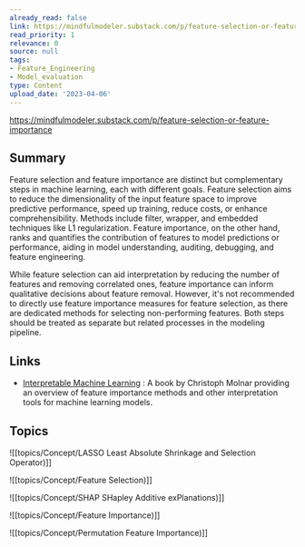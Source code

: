 ```yaml
---
already_read: false
link: https://mindfulmodeler.substack.com/p/feature-selection-or-feature-importance
read_priority: 1
relevance: 0
source: null
tags:
- Feature_Engineering
- Model_evaluation
type: Content
upload_date: '2023-04-06'
---
```


https://mindfulmodeler.substack.com/p/feature-selection-or-feature-importance
## Summary

Feature selection and feature importance are distinct but complementary steps in machine learning, each with different goals. Feature selection aims to reduce the dimensionality of the input feature space to improve predictive performance, speed up training, reduce costs, or enhance comprehensibility. Methods include filter, wrapper, and embedded techniques like L1 regularization. Feature importance, on the other hand, ranks and quantifies the contribution of features to model predictions or performance, aiding in model understanding, auditing, debugging, and feature engineering.

While feature selection can aid interpretation by reducing the number of features and removing correlated ones, feature importance can inform qualitative decisions about feature removal. However, it's not recommended to directly use feature importance measures for feature selection, as there are dedicated methods for selecting non-performing features. Both steps should be treated as separate but related processes in the modeling pipeline.
## Links

- [Interpretable Machine Learning](https://christophmolnar.com/books/interpretable-machine-learning/) : A book by Christoph Molnar providing an overview of feature importance methods and other interpretation tools for machine learning models.

## Topics

![[topics/Concept/LASSO Least Absolute Shrinkage and Selection Operator)]]

![[topics/Concept/Feature Selection)]]

![[topics/Concept/SHAP SHapley Additive exPlanations)]]

![[topics/Concept/Feature Importance)]]

![[topics/Concept/Permutation Feature Importance)]]